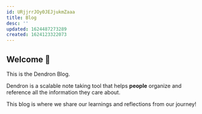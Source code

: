 ```yaml
---
id: URjjrrJOy0JEJjukmZaaa
title: Blog
desc: ''
updated: 1624487273289
created: 1624123322073
---
```



## Welcome 👋

This is the Dendron Blog. 

Dendron is a scalable note taking tool that helps **people** organize and reference all the information they care about.  

This blog is where we share our learnings and reflections from our journey! 
